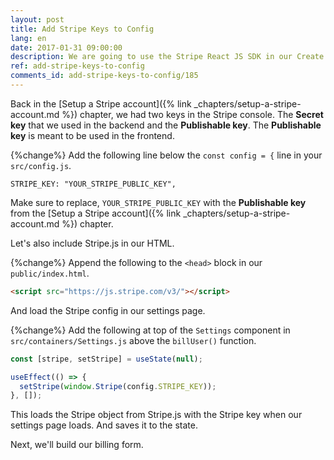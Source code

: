 ```yaml
---
layout: post
title: Add Stripe Keys to Config
lang: en
date: 2017-01-31 09:00:00
description: We are going to use the Stripe React JS SDK in our Create React App. To do so, we are going to store our Stripe Publishable API Key in our React app config. We also need to include Stripe.js in our HTML page.
ref: add-stripe-keys-to-config
comments_id: add-stripe-keys-to-config/185
---
```


Back in the [Setup a Stripe account]({% link _chapters/setup-a-stripe-account.md %}) chapter, we had two keys in the Stripe console. The **Secret key** that we used in the backend and the **Publishable key**. The **Publishable key** is meant to be used in the frontend.

{%change%} Add the following line below the `const config = {` line in your `src/config.js`.

```
STRIPE_KEY: "YOUR_STRIPE_PUBLIC_KEY",
```

Make sure to replace, `YOUR_STRIPE_PUBLIC_KEY` with the **Publishable key** from the [Setup a Stripe account]({% link _chapters/setup-a-stripe-account.md %}) chapter.

Let's also include Stripe.js in our HTML.

{%change%} Append the following to the `<head>` block in our `public/index.html`.

``` html
<script src="https://js.stripe.com/v3/"></script>
```

And load the Stripe config in our settings page.

{%change%} Add the following at top of the `Settings` component in `src/containers/Settings.js` above the `billUser()` function.

``` javascript
const [stripe, setStripe] = useState(null);

useEffect(() => {
  setStripe(window.Stripe(config.STRIPE_KEY));
}, []);
```

This loads the Stripe object from Stripe.js with the Stripe key when our settings page loads. And saves it to the state. 

Next, we'll build our billing form.
